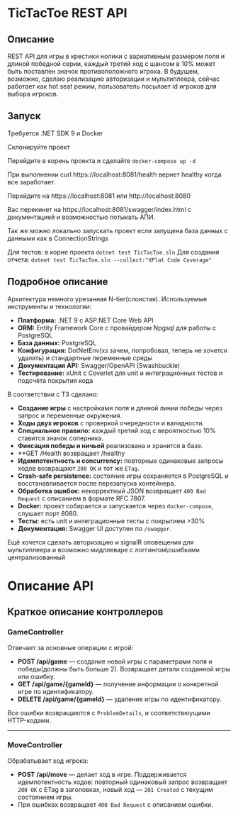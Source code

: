 # TicTacToe REST API

## Описание 
REST API для игры в крестики нолики с вариативным размером поля и длиной победной серии, каждый третий ход с шансом в 10% может быть поставлен значок противоположного игрока.
В будущем, возможно, сделаю реализацию авторизации и мультиплеера, сейчас работает как hot seat режим, пользователь посылает id игроков для выбора игроков.

## Запуск
Требуется .NET SDK 9 и Docker

Склонируйте проект

Перейдите в корень проекта и сделайте `docker-compose up -d`

При выполнении curl https://localhost:8081/health вернет healthy когда все заработает.

Перейдите на https://localhost:8081 или http://localhost:8080

Вас перекинет на https://localhost:8081/swagger/index.html с документацией и возможностью потыкать АПИ.

Так же можно локально запускать проект если запущена база данных с данными как в ConnectionStrings

Для тестов: в корне проекта `dotnet test TicTacToe.sln`
	Для создания отчета: `dotnet test TicTacToe.sln --collect:"XPlat Code Coverage"`

## Подробное описание
Архитектура немного урезанная N-tier(слоистая). 
Используемые инструменты и технологии:
- **Платформа:** .NET 9 с ASP.NET Core Web API  
- **ORM:** Entity Framework Core с провайдером Npgsql для работы с PostgreSQL  
- **База данных:** PostgreSQL 
- **Конфигурация:** DotNetEnv(хз зачем, попробовал, теперь не хочется удалять) и стандартные переменные среды
- **Документация API:** Swagger/OpenAPI (Swashbuckle)  
- **Тестирование:** xUnit с Coverlet для unit и интеграционных тестов и подсчёта покрытия кода  

В соответствии с ТЗ сделано:
- **Создание игры** с настройками поля и длиной линии победы через запрос и переменные окружения.
- **Ходы двух игроков** с проверкой очередности и валидности.
- **Специальное правило:** каждый третий ход с вероятностью 10% ставится значок соперника.
- **Фиксация победы и ничьей** реализована и хранится в базе.
- **GET /Health возвращает /healthy
- **Идемпотентность и concurrency:** повторные одинаковые запросы ходов возвращают `200 OK` и тот же `ETag`.
- **Crash-safe persistence:** состояние игры сохраняется в PostgreSQL и восстанавливается после перезапуска контейнера.
- **Обработка ошибок:** некорректный JSON возвращает `400 Bad Request` с описанием в формате RFC 7807.
- **Docker:** проект собирается и запускается через `docker-compose`, слушает порт 8080.
- **Тесты:** есть unit и интеграционные тесты с покрытием >30%
- **Документация:** Swagger UI доступен по `/swagger`.

Ещё хочется сделать авторизацию и signalR оповещения для мультиплеера и возможно мидллеваре с логгингом\ошибками централизованный

# Описание API 

## Краткое описание контроллеров

### GameController
Отвечает за основные операции с игрой:

- **POST /api/game** — создание новой игры с параметрами поля и победы(должны быть больше 2). Возвращает детали созданной игры или ошибку.
- **GET /api/game/{gameId}** — получение информации о конкретной игре по идентификатору.
- **DELETE /api/game/{gameId}** — удаление игры по идентификатору.

Все ошибки возвращаются с `ProblemDetails`, и соответствюущими HTTP-кодами.

---

### MoveController
Обрабатывает ход игрока:

- **POST /api/move** — делает ход в игре. Поддерживается идемпотентность ходов: повторный одинаковый запрос возвращает `200 OK` с ETag в заголовках, новый ход — `201 Created` с текущим состоянием игры.
- При ошибках возвращает `400 Bad Request` с описанием ошибки.
